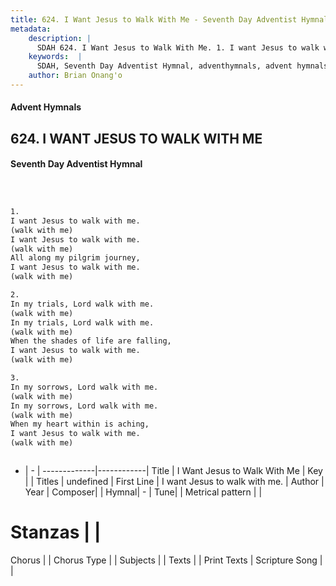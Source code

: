 ```yaml
---
title: 624. I Want Jesus to Walk With Me - Seventh Day Adventist Hymnal
metadata:
    description: |
      SDAH 624. I Want Jesus to Walk With Me. 1. I want Jesus to walk with me. (walk with me) I want Jesus to walk with me. (walk with me) All along my pilgrim journey, I want Jesus to walk with me. (walk with me)
    keywords:  |
      SDAH, Seventh Day Adventist Hymnal, adventhymnals, advent hymnals, I Want Jesus to Walk With Me, I want Jesus to walk with me. 
    author: Brian Onang'o
---
```


#### Advent Hymnals
## 624. I WANT JESUS TO WALK WITH ME
#### Seventh Day Adventist Hymnal

```txt



1.
I want Jesus to walk with me.
(walk with me)
I want Jesus to walk with me.
(walk with me)
All along my pilgrim journey,
I want Jesus to walk with me.
(walk with me)

2.
In my trials, Lord walk with me.
(walk with me)
In my trials, Lord walk with me.
(walk with me)
When the shades of life are falling,
I want Jesus to walk with me.
(walk with me)

3.
In my sorrows, Lord walk with me.
(walk with me)
In my sorrows, Lord walk with me.
(walk with me)
When my heart within is aching,
I want Jesus to walk with me.
(walk with me)



```

- |   -  |
-------------|------------|
Title | I Want Jesus to Walk With Me |
Key |  |
Titles | undefined |
First Line | I want Jesus to walk with me. |
Author | 
Year | 
Composer|  |
Hymnal|  - |
Tune|  |
Metrical pattern | |
# Stanzas |  |
Chorus |  |
Chorus Type |  |
Subjects |  |
Texts |  |
Print Texts | 
Scripture Song |  |
  
